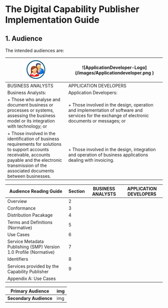 # The Digital Capability Publisher Implementation Guide

## 1. Audience
The intended audiences are:

|![BusinessAnalyst-Logo](/images/Businessanalyst.png)| ![ApplicationDeveloper-Logo] (/images/Applicationdeveloper.png )|
|---|---|
|BUSINESS ANALYSTS | APPLICATION DEVELOPERS|
| Business Analysts: | Application Developers: |
| + Those who analyse and document business or processes or systems, assessing the business model or its integration with technology; or | + Those involved in the design, operation and implementation of software and services for the exchange of electronic documents or messages; or |
| + Those involved in the identification of business requirements for solutions to support accounts receivable, accounts payable and the electronic transmission of the associated documents between businesses. | + Those involved in the design, integration and operation of business applications dealing with invoicing. |

Audience Reading Guide | Section | BUSINESS ANALYSTS| APPLICATION DEVELOPERS
---|---|---|---
Overview | 2 | | 
Conformance | 3 | | 
Distribution Pacakage | 4 | | 
Terms and Definitions (Normative) | 5 | | 
Use Cases | 6 | | 
Service Metadata Publishing (SMP) Version 1.0 Profile (Normative) | 7 | | 
Identifiers | 8 | | 
Services provided by the Capability Publisher | 9 | | 
Appendix A: Use Cases |  | | 
 	 
Primary Audience | img 
---|---
**Secondary Audience** | img

